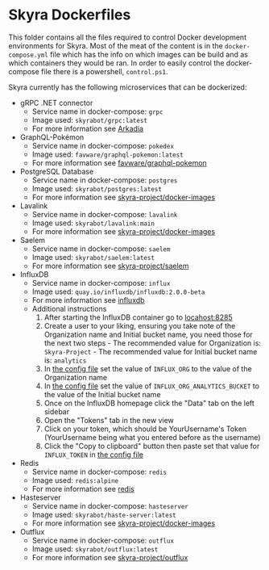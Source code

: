 # Skyra Dockerfiles

This folder contains all the files required to control Docker development environments for Skyra. Most of the meat of
the content is in the `docker-compose.yml` file which has the info on which images can be build and as which containers
they would be ran. In order to easily control the docker-compose file there is a powershell, `control.ps1`.

Skyra currently has the following microservices that can be dockerized:

-   gRPC .NET connector
    -   Service name in docker-compose: `grpc`
    -   Image used: `skyrabot/grpc:latest`
    -   For more information see [Arkadia]
-   GraphQL-Pokémon
    -   Service name in docker-compose: `pokedex`
    -   Image used: `favware/graphql-pokemon:latest`
    -   For more information see [favware/graphql-pokemon]
-   PostgreSQL Database
    -   Service name in docker-compose: `postgres`
    -   Image used: `skyrabot/postgres:latest`
    -   For more information see [skyra-project/docker-images]
-   Lavalink
    -   Service name in docker-compose: `lavalink`
    -   Image used: `skyrabot/lavalink:main`
    -   For more information see [skyra-project/docker-images]
-   Saelem
    -   Service name in docker-compose: `saelem`
    -   Image used: `skyrabot/saelem:latest`
    -   For more information see [skyra-project/saelem]
-   InfluxDB
    -   Service name in docker-compose: `influx`
    -   Image used: `quay.io/influxdb/influxdb:2.0.0-beta`
    -   For more information see [influxdb]
    -   Additional instructions
        1. After starting the InfluxDB container go to [locahost:8285]
        1. Create a user to your liking, ensuring you take note of the Organization name and Initial bucket name, you need those for the next two steps - The recommended value for Organization is: `Skyra-Project` - The recommended value for Initial bucket name is: `analytics`
        1. In [the config file] set the value of `INFLUX_ORG` to the value of the Organization name
        1. In [the config file] set the value of `INFLUX_ORG_ANALYTICS_BUCKET` to the value of the Initial bucket name
        1. Once on the InfluxDB homepage click the "Data" tab on the left sidebar
        1. Open the "Tokens" tab in the new view
        1. Click on your token, which should be YourUsername's Token (YourUsername being what you entered before as the username)
        1. Click the "Copy to clipboard" button then paste set that value for `INFLUX_TOKEN` in [the config file]
-   Redis
    -   Service name in docker-compose: `redis`
    -   Image used: `redis:alpine`
    -   For more information see [redis]
-   Hasteserver
    -   Service name in docker-compose: `hasteserver`
    -   Image used: `skyrabot/haste-server:latest`
    -   For more information see [skyra-project/docker-images]
-   Outflux
    -   Service name in docker-compose: `outflux`
    -   Image used: `skyrabot/outflux:latest`
    -   For more information see [skyra-project/outflux]

<!-- Link dump -->

[`.env.local`]: ./configs/.env.local
[`.env`]: ./configs/.env
[`configs`]: ./configs/
[`redis.conf`]: ./configs/redis.conf
[`redis.local.conf`]: ./configs/redis.local.conf
[favware/graphql-pokemon]: https://github.com/favware/graphql-pokemon
[influxdb]: https://v2.docs.influxdata.com/v2.0/get-started/#download-and-run-influxdb-v2-0-beta
[locahost:8285]: http://localhost:8285
[redis]: https://hub.docker.com/_/redis
[skyra-project/docker-images]: https://github.com/skyra-project/docker-images
[skyra-project/saelem]: https://github.com/skyra-project/saelem
[skyra-project/outflux]: https://github.com/skyra-project/outflux
[the config file]: ../src/config.ts
[arkadia]: https://github.com/skyra-project/arkadia
